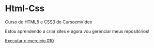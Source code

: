 # Html-Css
 Curso de HTML5 e CSS3 do CursoemVideo

 Estou aprendendo a criar sites e agora vou gerenciar meus repositórios!

<a href="https://marciotanan.github.io/Html-Css/tree/main/Desafios/010">Executar o exercicio 010</a>
